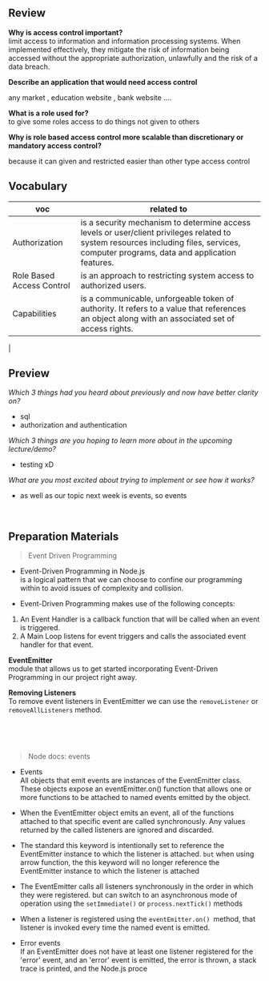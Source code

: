 ##  Review  

**Why is access control important?**  
limit access to information and information processing systems. When implemented effectively, they mitigate the risk of information being accessed without the appropriate authorization, unlawfully and the risk of a data breach.   


**Describe an application that would need access control**   

any market , education website , bank website ....

**What is a role used for?**   
to give some roles access to do things not given to others

**Why is role based access control more scalable than discretionary or mandatory access control?**  

because it can given and restricted easier than other type access control

##  Vocabulary   

| voc                               | related to |
|-------------------------------------|--------------|
|Authorization |is a security mechanism to determine access levels or user/client privileges related to system resources including files, services, computer programs, data and application features.|
|Role Based Access Control|is an approach to restricting system access to authorized users.|
|Capabilities| is a communicable, unforgeable token of authority. It refers to a value that references an object along with an associated set of access rights. |
|



## Preview  


*Which 3 things had you heard about previously and now have better clarity on?*  
- sql
- authorization and authentication


*Which 3 things are you hoping to learn more about in the upcoming lecture/demo?*  
- testing xD


*What are you most excited about trying to implement or see how it works?*  
- as well as our topic next week is events, so events

&nbsp;

## Preparation Materials

> Event Driven Programming     
- Event-Driven Programming in Node.js  
is a logical pattern that we can choose to confine our programming within to avoid issues of complexity and collision.  


- Event-Driven Programming makes use of the following concepts:  

1. An Event Handler is a callback function that will be called when an event is triggered.
2. A Main Loop listens for event triggers and calls the associated event handler for that event.



**EventEmitter**   
module that allows us to get started incorporating Event-Driven Programming in our project right away.

**Removing Listeners**   
To remove event listeners in EventEmitter we can use the `removeListener` or `removeAllListeners` method.   





&nbsp;

&nbsp;

> Node docs: events   

- Events   
All objects that emit events are instances of the EventEmitter class. These objects expose an eventEmitter.on() function that allows one or more functions to be attached to named events emitted by the object.   
 

 - When the EventEmitter object emits an event, all of the functions attached to that specific event are called synchronously. Any values returned by the called listeners are ignored and discarded.   

 - The standard this keyword is intentionally set to reference the EventEmitter instance to which the listener is attached. `but` when using arrow function, the this keyword will no longer reference the EventEmitter instance   to which the listener is attached

 - The EventEmitter calls all listeners synchronously in the order in which they were registered. but can switch to an asynchronous mode of operation using the `setImmediate()` or `process.nextTick()` methods   

 - When a listener is registered using the `eventEmitter.on() `method, that listener is invoked every time the named event is emitted.   

 - Error events  
  If an EventEmitter does not have at least one listener registered for the 'error' event, and an 'error' event is emitted, the error is thrown, a stack trace is printed, and the Node.js proce   
